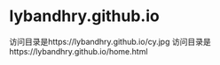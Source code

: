 # lybandhry.github.io

访问目录是https://lybandhry.github.io/cy.jpg
访问目录是https://lybandhry.github.io/home.html
